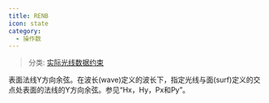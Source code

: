 ```yaml
---
title: RENB
icon: state
category:
  - 操作数
---
```


> 分类: [实际光线数据约束](/hb/operands/131/882/  "Zemax 操作数 实际光线数据约束")

表面法线Y方向余弦。在波长(wave)定义的波长下，指定光线与面(surf)定义的交点处表面的法线的Y方向余弦。参见“Hx，Hy，Px和Py”。